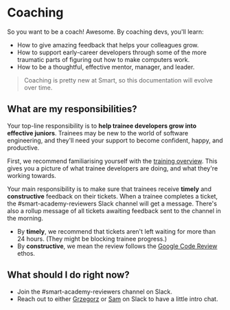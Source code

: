 # Coaching

So you want to be a coach! Awesome. By coaching devs, you'll learn:

- How to give amazing feedback that helps your colleagues grow.
- How to support early-career developers through some of the more traumatic parts of figuring out how to make computers work.
- How to be a thoughtful, effective mentor, manager, and leader.

> Coaching is pretty new at Smart, so this documentation will evolve over time.

## What are my responsibilities?

Your top-line responsibility is to **help trainee developers grow into effective juniors**. Trainees may be new to the world of software engineering, and they'll need your support to become confident, happy, and productive.

First, we recommend familiarising yourself with the [training overview](../README.md). This gives you a picture of what trainee developers are doing, and what they're working towards.

Your main responsibility is to make sure that trainees receive **timely** and **constructive** feedback on their tickets. When a trainee completes a ticket, the #smart-academy-reviewers Slack channel will get a message. There's also a rollup message of all tickets awaiting feedback sent to the channel in the morning.

- By **timely**, we recommend that tickets aren't left waiting for more than 24 hours. (They might be blocking trainee progress.)
- By **constructive**, we mean the review follows the [Google Code Review](https://google.github.io/eng-practices/review/reviewer/) ethos.

## What should I do right now?

- Join the #smart-academy-reviewers channel on Slack.
- Reach out to either [Grzegorz](grzegorz.unijewski@smartpension.co.uk) or [Sam](sam@x27.dev) on Slack to have a little intro chat.
